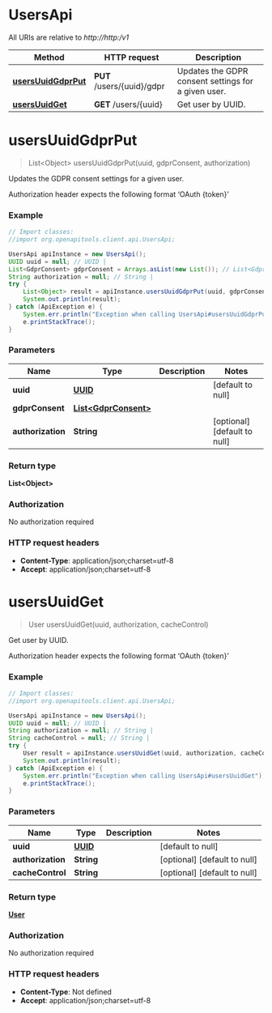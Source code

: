 # UsersApi

All URIs are relative to *http://http:/v1*

Method | HTTP request | Description
------------- | ------------- | -------------
[**usersUuidGdprPut**](UsersApi.md#usersUuidGdprPut) | **PUT** /users/{uuid}/gdpr | Updates the GDPR consent settings for a given user.
[**usersUuidGet**](UsersApi.md#usersUuidGet) | **GET** /users/{uuid} | Get user by UUID.


<a name="usersUuidGdprPut"></a>
# **usersUuidGdprPut**
> List&lt;Object&gt; usersUuidGdprPut(uuid, gdprConsent, authorization)

Updates the GDPR consent settings for a given user.

Authorization header expects the following format ‘OAuth {token}’

### Example
```java
// Import classes:
//import org.openapitools.client.api.UsersApi;

UsersApi apiInstance = new UsersApi();
UUID uuid = null; // UUID | 
List<GdprConsent> gdprConsent = Arrays.asList(new List()); // List<GdprConsent> | 
String authorization = null; // String | 
try {
    List<Object> result = apiInstance.usersUuidGdprPut(uuid, gdprConsent, authorization);
    System.out.println(result);
} catch (ApiException e) {
    System.err.println("Exception when calling UsersApi#usersUuidGdprPut");
    e.printStackTrace();
}
```

### Parameters

Name | Type | Description  | Notes
------------- | ------------- | ------------- | -------------
 **uuid** | [**UUID**](.md)|  | [default to null]
 **gdprConsent** | [**List&lt;GdprConsent&gt;**](List.md)|  |
 **authorization** | **String**|  | [optional] [default to null]

### Return type

**List&lt;Object&gt;**

### Authorization

No authorization required

### HTTP request headers

 - **Content-Type**: application/json;charset=utf-8
 - **Accept**: application/json;charset=utf-8

<a name="usersUuidGet"></a>
# **usersUuidGet**
> User usersUuidGet(uuid, authorization, cacheControl)

Get user by UUID.

Authorization header expects the following format ‘OAuth {token}’

### Example
```java
// Import classes:
//import org.openapitools.client.api.UsersApi;

UsersApi apiInstance = new UsersApi();
UUID uuid = null; // UUID | 
String authorization = null; // String | 
String cacheControl = null; // String | 
try {
    User result = apiInstance.usersUuidGet(uuid, authorization, cacheControl);
    System.out.println(result);
} catch (ApiException e) {
    System.err.println("Exception when calling UsersApi#usersUuidGet");
    e.printStackTrace();
}
```

### Parameters

Name | Type | Description  | Notes
------------- | ------------- | ------------- | -------------
 **uuid** | [**UUID**](.md)|  | [default to null]
 **authorization** | **String**|  | [optional] [default to null]
 **cacheControl** | **String**|  | [optional] [default to null]

### Return type

[**User**](User.md)

### Authorization

No authorization required

### HTTP request headers

 - **Content-Type**: Not defined
 - **Accept**: application/json;charset=utf-8

